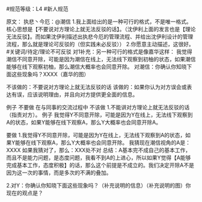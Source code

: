 #规范等级：L4
#新人规范 

原文：
执悲丶今厄：@潮信
1.我上面给出的是一种可行的格式，不是唯一格式。核心思想是【不要说对方理论上就无法反驳的话】。（沈伊利上面的发言也是【理论无法反驳】。而如果沈伊利描述出执悲今厄的管理流程、并给出沈伊利设计的管理流程，那么就是理论可反驳的（但实践未必反驳））
2.你愿意主动描述，这很好。
#关键词/待定/理论不可反驳
对1补充：另一种可行的格式是像嘉华这样：
我觉得潮信不同意开除，可能是因为潮信在线上，无法线下观察到初柚的状态，如果潮信能够在线下观察初柚，那么潮信大概率也会同意开除。
对潮信：你确认你知晓下面这些现象吗？XXXX（嘉华的图）


不该做的：不要说对方理论上就无法反驳的话
该做的：如果你认为对方误会或表达有误，应该说明理由，并且向对方提供更全面的信息。


例子
不要做
在与同事的交流过程中
不该做
1.不能讲对方理论上就无法反驳的话（指责对方）。
例子
我觉得Y不同意开除，可能是因为Y在线上，无法线下观察到A的状态，如果Y能够在线下观察A，那么Y大概率也会同意开除A。

要做
1.我觉得Y不同意开除，可能是因为Y在线上，无法线下观察到A的状态，如果Y能够在线下观察A，那么Y大概率也会同意开除。
我猜现在潮信视角的A是：XXXX
如果我猜对了，那么：XXX处不对
总结：A基本完不成自己的基本工作，而且不是能力问题，是态度问题，我看不到A的上进心，所以如果Y觉得【A能够完成基本工作，态度积极】的话，那么这个前提是不成立的。我们决定开除A不是因为这一次的事情，而是多次的不满的叠加。

2.对Y：你确认你知晓下面这些现象吗？（补充说明的信息）（补充说明的图）你现在的观点是？